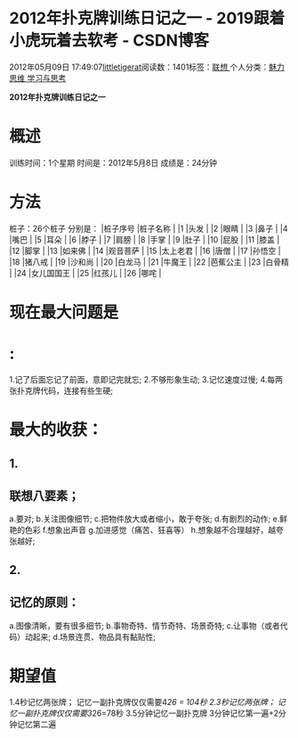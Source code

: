 
# 2012年扑克牌训练日记之一 - 2019跟着小虎玩着去软考 - CSDN博客

2012年05月09日 17:49:07[littletigerat](https://me.csdn.net/littletigerat)阅读数：1401标签：[联想																](https://so.csdn.net/so/search/s.do?q=联想&t=blog)个人分类：[魅力思维																](https://blog.csdn.net/littletigerat/article/category/710212)[学习与思考																](https://blog.csdn.net/littletigerat/article/category/646894)[
							](https://blog.csdn.net/littletigerat/article/category/710212)



**2012年扑克牌训练日记之一**
# 概述
训练时间：1个星期
时间是：2012年5月8日
成绩是：24分钟
# 方法
桩子：26个桩子
分别是：
|桩子序号
|桩子名称
|
|1
|头发
|
|2
|眼睛
|
|3
|鼻子
|
|4
|嘴巴
|
|5
|耳朵
|
|6
|脖子
|
|7
|肩膀
|
|8
|手掌
|
|9
|肚子
|
|10
|屁股
|
|11
|膝盖
|
|12
|脚掌
|
|13
|如来佛
|
|14
|观音菩萨
|
|15
|太上老君
|
|16
|唐僧
|
|17
|孙悟空
|
|18
|猪八戒
|
|19
|沙和尚
|
|20
|白龙马
|
|21
|牛魔王
|
|22
|芭蕉公主
|
|23
|白骨精
|
|24
|女儿国国王
|
|25
|红孩儿
|
|26
|哪咤
|

# 现在最大问题是
# :
1.记了后面忘记了前面，意即记完就忘;
2.不够形象生动;
3.记忆速度过慢;
4.每两张扑克牌代码，连接有些生硬;
# 最大的收获：
## 1.
## 联想八要素；
a.要对;
b.关注图像细节;
c.把物件放大或者缩小，敢于夸张;
d.有剧烈的动作;
e.鲜艳的色彩
f.想象出声音
g.加进感觉（痛苦、狂喜等）
h.想象越不合理越好，越夸张越好;
## 2.
## 记忆的原则：
a.图像清晰，要有很多细节;
b.事物奇特、情节奇特、场景奇特;
c.让事物（或者代码）动起来;
d.场景连贯、物品具有黏贴性;
# 期望值
1.4秒记忆两张牌；
记忆一副扑克牌仅仅需要4*26 = 104秒
2.3秒记忆两张牌；
记忆一副扑克牌仅仅需要3*26=78秒
3.5分钟记忆一副扑克牌
3分钟记忆第一遍+2分钟记忆第二遍

